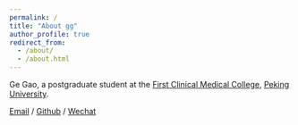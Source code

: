 ```yaml
---
permalink: /
title: "About gg"
author_profile: true
redirect_from: 
  - /about/
  - /about.html
---
```



Ge Gao, a postgraduate student at the [First Clinical Medical College](https://www.pkufh.com/Html/Hospitals/Main/Boot.html), [Peking University](https://www.pku.edu.cn/).

[Email](mailto:g_g@stu.pku.edu.cn) / [Github](https://github.com/ggsong) / [Wechat](../images/wechat.jpg) 
